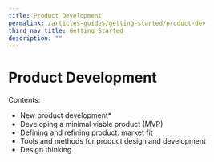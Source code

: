 ```yaml
---
title: Product Development
permalink: /articles-guides/getting-started/product-dev
third_nav_title: Getting Started
description: ""
---
```



# Product Development 
Contents:
* New product development*
* Developing a minimal viable product (MVP) 
* Defining and refining product: market fit
* Tools and methods for product design and development
* Design thinking

